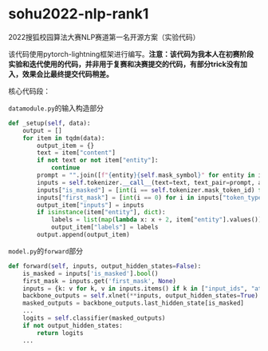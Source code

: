 # sohu2022-nlp-rank1

2022搜狐校园算法大赛NLP赛道第一名开源方案（实验代码）

该代码使用pytorch-lightning框架进行编写。**注意：该代码为我本人在初赛阶段实验和迭代使用的代码，并非用于复赛和决赛提交的代码，有部分trick没有加入，效果会比最终提交代码稍差。**

核心代码段：

`datamodule.py`的输入构造部分

```python
def _setup(self, data):
    output = []
    for item in tqdm(data):
        output_item = {}
        text = item["content"]
        if not text or not item["entity"]:
            continue
        prompt = "".join([f"{entity}{self.mask_symbol}" for entity in item["entity"]])
        inputs = self.tokenizer.__call__(text=text, text_pair=prompt, add_special_tokens=True, max_length=self.hparams.max_length, truncation="only_first")
        inputs["is_masked"] = [int(i == self.tokenizer.mask_token_id) for i in inputs["input_ids"]]
        inputs["first_mask"] = [int(i == 0) for i in inputs["token_type_ids"]]
        output_item["inputs"] = inputs
        if isinstance(item["entity"], dict):
            labels = list(map(lambda x: x + 2, item["entity"].values()))
            output_item["labels"] = labels
        output.append(output_item)

```

`model.py`的`forward`部分

```python
def forward(self, inputs, output_hidden_states=False):
    is_masked = inputs['is_masked'].bool()
    first_mask = inputs.get('first_mask', None)
    inputs = {k: v for k, v in inputs.items() if k in ["input_ids", "attention_mask", "token_type_ids"]}
    backbone_outputs = self.xlnet(**inputs, output_hidden_states=True)
    masked_outputs = backbone_outputs.last_hidden_state[is_masked]
    ...
    logits = self.classifier(masked_outputs)
    if not output_hidden_states:
        return logits
    ...
```
